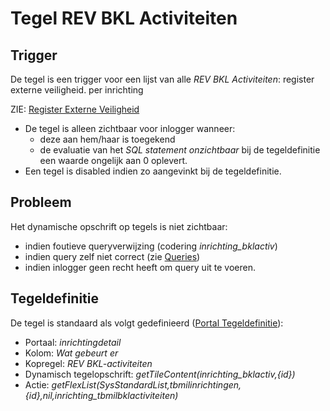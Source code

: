 # Tegel REV BKL Activiteiten

## Trigger

De tegel is een trigger voor een lijst van alle *REV BKL Activiteiten*: register externe veiligheid. per inrichting

ZIE: [Register Externe Veiligheid](/docs/instellen_inrichten/register_exrterne_veiligheid.md)

* De tegel is alleen zichtbaar voor inlogger wanneer:
  * deze aan hem/haar is toegekend
  * de evaluatie van het *SQL statement onzichtbaar* bij de tegeldefinitie een waarde ongelijk aan 0 oplevert.
* Een tegel is disabled indien zo aangevinkt bij de tegeldefinitie.

## Probleem

Het dynamische opschrift op tegels is niet zichtbaar:

* indien foutieve queryverwijzing (codering *inrichting_bklactiv*)
* indien query zelf niet correct (zie [Queries](/docs/instellen_inrichten/queries.md))
* indien inlogger geen recht heeft om query uit te voeren.

## Tegeldefinitie

De tegel is standaard als volgt gedefinieerd ([Portal Tegeldefinitie](/docs/instellen_inrichten/portaldefinitie/portal_tegel.md)):

* Portaal: *inrichtingdetail*
* Kolom: *Wat gebeurt er*
* Kopregel: *REV BKL-activiteiten*
* Dynamisch tegelopschrift: *getTileContent(inrichting_bklactiv,{id})*
* Actie: *getFlexList(SysStandardList,tbmilinrichtingen,{id},nil,inrichting_tbmilbklactiviteiten)*
